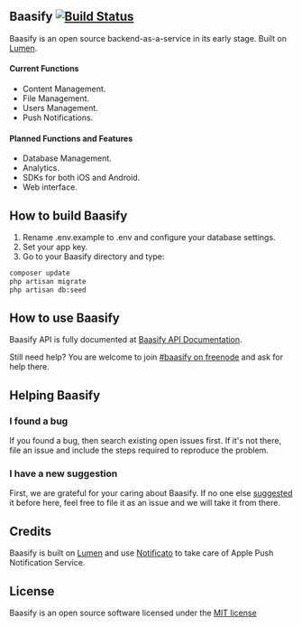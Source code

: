 ## Baasify [![Build Status](https://travis-ci.org/Baasify/Baasify.svg?branch=master)](https://travis-ci.org/Baasify/Baasify)

Baasify is an open source backend-as-a-service in its early stage. Built on [Lumen](http://lumen.laravel.com/).
 
#### Current Functions
 
* Content Management.
* File Management.
* Users Management.
* Push Notifications.

#### Planned Functions and Features

* Database Management.
* Analytics.
* SDKs for both iOS and Android.
* Web interface.

## How to build Baasify

1. Rename .env.example to .env and configure your database settings.
2. Set your app key.
3. Go to your Baasify directory and type:
 
```bash
composer update
php artisan migrate
php artisan db:seed
```

## How to use Baasify

Baasify API is fully documented at [Baasify API Documentation](http://baasify.org/docs).
 
Still need help? You are welcome to join [#baasify on freenode](http://webchat.freenode.net/?channels=baasify) 
and ask for help there.

## Helping Baasify

### I found a bug

If you found a bug, then search existing open issues first. If it's not there, file an issue and include the steps required
to reproduce the problem.

### I have a new suggestion

First, we are grateful for your caring about Baasify. 
If no one else [suggested](https://github.com/Baasify/Baasify/labels/enhancement) it before here, 
feel free to file it as an issue and we will take it from there.

## Credits

Baasify is built on [Lumen](http://lumen.laravel.com/) and
use [Notificato](https://github.com/mac-cain13/notificato) to take care of Apple Push Notification Service.

## License

Baasify is an open source software licensed under the [MIT license](http://opensource.org/licenses/MIT)
